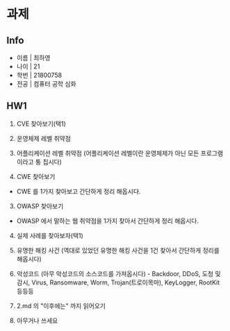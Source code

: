 # 과제 
## Info
 - 이름 | 최하영
 - 나이 | 21
 - 학번 | 21800758
 - 전공 | 컴퓨터 공학 심화

## HW1

1. CVE 찾아보기(택1)

  1. 운영체제 레벨 취약점

  2. 어플리케이션 레벨 취약점 (어플리케이션 레벨이란 운영체제가 아닌 모든 프로그램이라고 퉁 칩시다)

2. CWE 찾아보기

  - CWE 를 1가지 찾아보고 간단하게 정리 해옵시다. 

3. OWASP 찾아보기

  - OWASP 에서 말하는 웹 취약점을 1가지 찾아서 간단하게 정리 해옵시다. 

4. 실제 사례를 찾아보자(택1)

  1. 유명한 해킹 사건 (역대로 있었던 유명한 해킹 사건을 1건 찾아서 간단하게 정리를 해옵시다)

  2. 악성코드 (아무 악성코드의 소스코드를 가져옵시다)
    - Backdoor, DDoS, 도청 및 감시, Virus, Ransomware, Worm, Trojan(트로이목마), KeyLogger, RootKit 등등등

5. 2.md 의 "이후에는" 까지 읽어오기 

6. 아무거나 쓰세요
